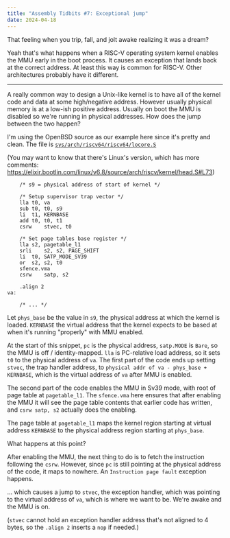 ```yaml
---
title: "Assembly Tidbits #7: Exceptional jump"
date: 2024-04-18
---
```


That feeling when you trip, fall, and jolt awake realizing it was a dream?

Yeah that's what happens when a RISC-V operating system kernel enables the MMU early in the boot process. It causes an exception that lands back at the correct address. At least this way is common for RISC-V. Other architectures probably have it different.

- - -

A really common way to design a Unix-like kernel is to have all of the kernel code and data at some high/negative address. However usually physical memory is at a low-ish positive address. Usually on boot the MMU is disabled so we're running in physical addresses. How does the jump between the two happen?

I'm using the OpenBSD source as our example here since it's pretty and clean. The file is [`sys/arch/riscv64/riscv64/locore.S`](https://github.com/openbsd/src/blob/be15e419c1b8f75543577619727d35a483ee7aec/sys/arch/riscv64/riscv64/locore.S#L108)

(You may want to know that there's Linux's version, which has more comments: <https://elixir.bootlin.com/linux/v6.8/source/arch/riscv/kernel/head.S#L73>)

```
    /* s9 = physical address of start of kernel */

	/* Setup supervisor trap vector */
	lla	t0, va
	sub	t0, t0, s9
	li	t1, KERNBASE
	add	t0, t0, t1
	csrw	stvec, t0

	/* Set page tables base register */
	lla	s2, pagetable_l1
	srli	s2, s2, PAGE_SHIFT
	li	t0, SATP_MODE_SV39
	or	s2, s2, t0
	sfence.vma
	csrw	satp, s2

	.align 2
va:

    /* ... */
```

Let `phys_base` be the value in `s9`, the physical address at which the kernel is loaded. `KERNBASE` the virtual address that the kernel expects to be based at when it's running "properly" with MMU enabled.

At the start of this snippet, `pc` is the physical address, `satp.MODE` is `Bare`, so the MMU is off / identity-mapped. `lla` is PC-relative load address, so it sets `t0` to the physical address of `va`. The first part of the code ends up setting `stvec`, the trap handler address, to `physical addr of va - phys_base + KERNBASE`, which is the virtual address of `va` after MMU is enabled.

The second part of the code enables the MMU in Sv39 mode, with root of page table at `pagetable_l1`. The `sfence.vma` here ensures that after enabling the MMU it will see the page table contents that earlier code has written, and `csrw satp, s2` actually does the enabling.

The page table at `pagetable_l1` maps the kernel region starting at virtual address `KERNBASE` to the physical address region starting at `phys_base`.

What happens at this point?

After enabling the MMU, the next thing to do is to fetch the instruction following the `csrw`. However, since `pc` is still pointing at the physical address of the code, it maps to nowhere. An `Instruction page fault` exception happens.

... which causes a jump to `stvec`, the exception handler, which was pointing to the virtual address of `va`, which is where we want to be. We're awake and the MMU is on.

(`stvec` cannot hold an exception handler address that's not aligned to 4 bytes, so the `.align 2` inserts a `nop` if needed.)
